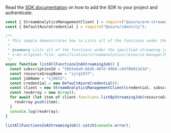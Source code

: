 Read the [SDK documentation](https://github.com/Azure/azure-sdk-for-js/blob/%40azure%2Farm-streamanalytics_4.0.1/sdk/streamanalytics/arm-streamanalytics/README.md) on how to add the SDK to your project and authenticate.

```javascript
const { StreamAnalyticsManagementClient } = require("@azure/arm-streamanalytics");
const { DefaultAzureCredential } = require("@azure/identity");

/**
 * This sample demonstrates how to Lists all of the functions under the specified streaming job.
 *
 * @summary Lists all of the functions under the specified streaming job.
 * x-ms-original-file: specification/streamanalytics/resource-manager/Microsoft.StreamAnalytics/stable/2020-03-01/examples/Function_ListByStreamingJob.json
 */
async function listAllFunctionsInAStreamingJob() {
  const subscriptionId = "56b5e0a9-b645-407d-99b0-c64f86013e3d";
  const resourceGroupName = "sjrg1637";
  const jobName = "sj8653";
  const credential = new DefaultAzureCredential();
  const client = new StreamAnalyticsManagementClient(credential, subscriptionId);
  const resArray = new Array();
  for await (let item of client.functions.listByStreamingJob(resourceGroupName, jobName)) {
    resArray.push(item);
  }
  console.log(resArray);
}

listAllFunctionsInAStreamingJob().catch(console.error);
```
